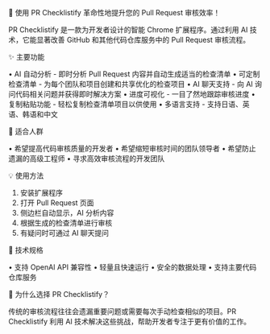🚀 使用 PR Checklistify 革命性地提升您的 Pull Request 审核效率！

PR Checklistify 是一款为开发者设计的智能 Chrome 扩展程序。通过利用 AI 技术，它能显著改善 GitHub 和其他代码仓库服务中的 Pull Request 审核流程。

✨ 主要功能

• AI 自动分析 - 即时分析 Pull Request 内容并自动生成适当的检查清单
• 可定制检查清单 - 为每个团队和项目创建和共享优化的检查项目
• AI 聊天支持 - 向 AI 询问代码相关问题并获得即时解决方案
• 进度可视化 - 一目了然地跟踪审核进度
• 复制粘贴功能 - 轻松复制检查清单项目以供使用
• 多语言支持 - 支持日语、英语、韩语和中文

🎯 适合人群

• 希望提高代码审核质量的开发者
• 希望缩短审核时间的团队领导者
• 希望防止遗漏的高级工程师
• 寻求高效审核流程的开发团队

💡 使用方法

1. 安装扩展程序
2. 打开 Pull Request 页面
3. 侧边栏自动显示，AI 分析内容
4. 根据生成的检查清单进行审核
5. 有疑问时可通过 AI 聊天提问

🔧 技术规格

• 支持 OpenAI API 兼容性 • 轻量且快速运行 • 安全的数据处理 • 支持主要代码仓库服务

🌟 为什么选择 PR Checklistify？

传统的审核流程往往会遗漏重要问题或需要每次手动检查相似的项目。PR Checklistify 利用 AI 技术解决这些挑战，帮助开发者专注于更有价值的工作。
